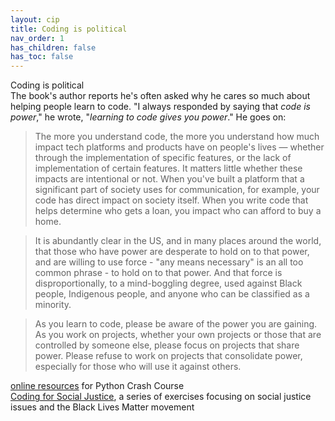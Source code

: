 ```yaml
---
layout: cip
title: Coding is political
nav_order: 1
has_children: false
has_toc: false
---
```


<div class="cip_body">

  <div class="cip_box">
    <div class="cip_title">Coding is political</div>
  </div>

  <div class="cip_text">
    The book's author reports he's often asked why he cares so much about helping people learn to code. "I always responded by saying that <em>code is power</em>," he wrote, "<em>learning to code gives you power</em>." He goes on:

<blockquote>The more you understand code, the more you understand how much impact tech platforms and products have on people's lives &mdash; whether through the implementation of specific features, or the lack of implementation of certain features. It matters little whether these impacts are intentional or not. When you've built a platform that a significant part of society uses for communication, for example, your code has direct impact on society itself. When you write code that helps determine who gets a loan, you impact who can afford to buy a home.</blockquote>
    
  </div>
  <div class="cip_text">
    <blockquote>It is abundantly clear in the US, and in many places around the world, that those who have power are desperate to hold on to that power, and are willing to use force - "any means necessary" is an all too common phrase - to hold on to that power. And that force is disproportionally, to a mind-boggling degree, used against Black people, Indigenous people, and anyone who can be classified as a minority.</blockquote>
  </div>
  <div class="cip_text">
   <blockquote>As you learn to code, please be aware of the power you are gaining. As you work on projects, whether your own projects or those that are controlled by someone else, please focus on projects that share power. Please refuse to work on projects that consolidate power, especially for those who will use it against others.</blockquote>
  </div>

  <div class="cip_pcc_link">
    <a href="../pcc_2e/index/">online resources</a> for Python Crash Course
  </div>
  <div class="cip_csj_link">
    <a href="../pcc_2e/challenges/coding_for_social_justice/">Coding for Social Justice</a>, a series of exercises focusing on social justice issues and the Black Lives Matter movement
  </div>

</div>
